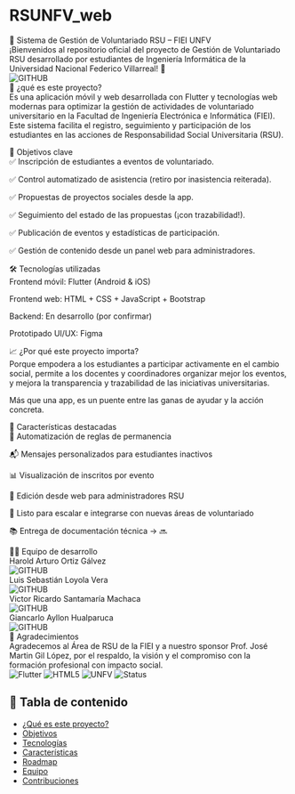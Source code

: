 # RSUNFV_web
📱 Sistema de Gestión de Voluntariado RSU – FIEI UNFV<br>
¡Bienvenidos al repositorio oficial del proyecto de Gestión de Voluntariado RSU desarrollado por estudiantes de Ingeniería Informática de la Universidad Nacional Federico Villarreal! 🚀<br>
![GITHUB](https://img.shields.io/github/stars/CrewInformatic/RSUNFV)<br>
🌟 ¿qué es este proyecto?<br>
Es una aplicación móvil y web desarrollada con Flutter y tecnologías web modernas para optimizar la gestión de actividades de voluntariado universitario en la Facultad de Ingeniería Electrónica e Informática (FIEI). Este sistema facilita el registro, seguimiento y participación de los estudiantes en las acciones de Responsabilidad Social Universitaria (RSU).

🎯 Objetivos clave<br>
✅ Inscripción de estudiantes a eventos de voluntariado.

✅ Control automatizado de asistencia (retiro por inasistencia reiterada).

✅ Propuestas de proyectos sociales desde la app.

✅ Seguimiento del estado de las propuestas (¡con trazabilidad!).

✅ Publicación de eventos y estadísticas de participación.

✅ Gestión de contenido desde un panel web para administradores.

🛠️ Tecnologías utilizadas<br>
Frontend móvil: Flutter (Android & iOS)

Frontend web: HTML + CSS + JavaScript + Bootstrap

Backend: En desarrollo (por confirmar)

Prototipado UI/UX: Figma

📈 ¿Por qué este proyecto importa?<br>
Porque empodera a los estudiantes a participar activamente en el cambio social, permite a los docentes y coordinadores organizar mejor los eventos, y mejora la transparencia y trazabilidad de las iniciativas universitarias.

Más que una app, es un puente entre las ganas de ayudar y la acción concreta.

🧠 Características destacadas<br>
🔁 Automatización de reglas de permanencia<br>

📬 Mensajes personalizados para estudiantes inactivos<br>

📊 Visualización de inscritos por evento<br>

🔧 Edición desde web para administradores RSU<br>

🌱 Listo para escalar e integrarse con nuevas áreas de voluntariado<br>

📚 Entrega de documentación técnica → 🔜<br>

👨‍💻 Equipo de desarrollo<br>
Harold Arturo Ortiz Gálvez <br>
![GITHUB](https://img.shields.io/github/stars/Gumball0506)<br>
Luis Sebastián Loyola Vera<br>
![GITHUB](https://img.shields.io/github/stars/Lucheguas)<br>
Victor Ricardo Santamaría Machaca<br>
![GITHUB](https://img.shields.io/github/stars/CrewInformatic)<br>
Giancarlo Ayllon Hualparuca<br>
![GITHUB](https://img.shields.io/github/stars/glnnL)<br>
🤝 Agradecimientos<br>
Agradecemos al Área de RSU de la FIEI y a nuestro sponsor Prof. José Martin Gil López, por el respaldo, la visión y el compromiso con la formación profesional con impacto social.<br>
![Flutter](https://img.shields.io/badge/Made_with-Flutter-blue?logo=flutter)
![HTML5](https://img.shields.io/badge/Frontend-Web-orange?logo=html5)
![UNFV](https://img.shields.io/badge/University-UNFV-darkgreen)
![Status](https://img.shields.io/badge/Project_Status-In_Development-yellow)
## 📑 Tabla de contenido<br>
- [¿Qué es este proyecto?](#qué-es-este-proyecto)
- [Objetivos](#objetivos-clave)
- [Tecnologías](#tecnologías-utilizadas)
- [Características](#características-destacadas)
- [Roadmap](#roadmap)
- [Equipo](#equipo-de-desarrollo)
- [Contribuciones](#cómo-contribuir)
